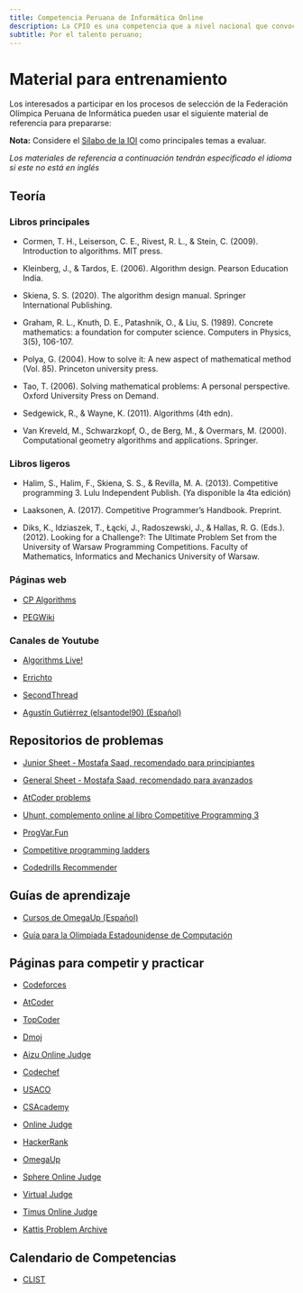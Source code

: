 ```yaml
---
title: Competencia Peruana de Informática Online
description: La CPIO es una competencia que a nivel nacional que convoca a estudiantes pre-universitarios con habilidades de solución de problemas. Los estudiantes hacen uso de la lógica, su ingenio y habilidades de programación para resolver los desafíos presentados.
subtitle: Por el talento peruano;
---
```


# Material para entrenamiento

Los interesados a participar en los procesos de selección de la Federación Olímpica Peruana de Informática pueden usar el siguiente material de referencia para prepararse:

**Nota:** Considere el [Sílabo de la IOI](https://people.ksp.sk/~misof/ioi-syllabus/) como principales temas a evaluar.

*Los materiales de referencia a continuación tendrán especificado el idioma si este no está en inglés*

## Teoría

### Libros principales

- Cormen, T. H., Leiserson, C. E., Rivest, R. L., & Stein, C. (2009). Introduction to algorithms. MIT press.

- Kleinberg, J., & Tardos, E. (2006). Algorithm design. Pearson Education India.

- Skiena, S. S. (2020). The algorithm design manual. Springer International Publishing.

- Graham, R. L., Knuth, D. E., Patashnik, O., & Liu, S. (1989). Concrete mathematics: a foundation for computer science. Computers in Physics, 3(5), 106-107.

- Polya, G. (2004). How to solve it: A new aspect of mathematical method (Vol. 85). Princeton university press.

- Tao, T. (2006). Solving mathematical problems: A personal perspective. Oxford University Press on Demand.

- Sedgewick, R., & Wayne, K. (2011). Algorithms (4th edn).

- Van Kreveld, M., Schwarzkopf, O., de Berg, M., & Overmars, M. (2000). Computational geometry algorithms and applications. Springer.

### Libros ligeros

- Halim, S., Halim, F., Skiena, S. S., & Revilla, M. A. (2013). Competitive programming 3. Lulu Independent Publish. (Ya disponible la 4ta edición)

- Laaksonen, A. (2017). Competitive Programmer’s Handbook. Preprint.

- Diks, K., Idziaszek, T., Łącki, J., Radoszewski, J., & Hallas, R. G. (Eds.). (2012). Looking for a Challenge?: The Ultimate Problem Set from the University of Warsaw Programming Competitions. Faculty of Mathematics, Informatics and Mechanics University of Warsaw.

### Páginas web

- [CP Algorithms](https://cp-algorithms.com/)

- [PEGWiki](http://wcipeg.com/wiki/Special:AllPages)

### Canales de Youtube

- [Algorithms Live!](https://www.youtube.com/channel/UCBLr7ISa_YDy5qeATupf26w)

- [Errichto](https://www.youtube.com/channel/UC2D_ekI79trchAxgRq5mwpQ)

- [SecondThread](https://www.youtube.com/channel/UCXbCohpE9IoVQUD2Ifg1d1g)

- [Agustín Gutiérrez (elsantodel90) (Español)](https://www.youtube.com/channel/UCqF1Y3wsJc-JhE9EusFyCHA)

## Repositorios de problemas

- [Junior Sheet - Mostafa Saad, recomendado para principiantes](https://codeforces.com/blog/entry/65133)

- [General Sheet - Mostafa Saad, recomendado para avanzados](https://codeforces.com/blog/entry/79231)

- [AtCoder problems](https://kenkoooo.com/atcoder#/table/)

- [Uhunt, complemento online al libro Competitive Programming 3](https://uhunt.onlinejudge.org/)

- [ProgVar.Fun](https://progvar.fun/)

- [Competitive programming ladders](https://competitive.herokuapp.com/accounts/login/)

- [Codedrills Recommender](https://recommender.codedrills.io/)

## Guías de aprendizaje

- [Cursos de OmegaUp (Español)](https://omegaup.com/course/)

- [Guía para la Olimpiada Estadounidense de Computación](https://usaco.guide/dashboard/)

## Páginas para competir y practicar

- [Codeforces](https://codeforces.com/)

- [AtCoder](https://atcoder.jp/)

- [TopCoder](https://arena.topcoder.com/index.html#/u/dashboard)

- [Dmoj](https://dmoj.ca/)

- [Aizu Online Judge](https://judge.u-aizu.ac.jp/onlinejudge/index.jsp)

- [Codechef](https://www.codechef.com/)

- [USACO](http://usaco.org/)

- [CSAcademy](https://csacademy.com/)

- [Online Judge](https://onlinejudge.org/index.php)

- [HackerRank](https://www.hackerrank.com/)

- [OmegaUp](https://omegaup.com/)

- [Sphere Online Judge](https://www.spoj.com/)

- [Virtual Judge](https://vjudge.net/)

- [Timus Online Judge](https://acm.timus.ru/)

- [Kattis Problem Archive](https://open.kattis.com/)


## Calendario de Competencias

- [CLIST](https://clist.by/)
